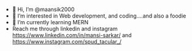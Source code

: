 - 👋 Hi, I’m @maansik2000
- 👀 I’m interested in Web development, and coding....and also a foodie
- 🌱 I’m currently learning MERN
- Reach me through linkedin and instagram https://www.linkedin.com/in/mansi-sarkar/ and https://www.instagram.com/spud_tacular_/

<!---
maansik2000/maansik2000 is a ✨ special ✨ repository because its `README.md` (this file) appears on your GitHub profile.
You can click the Preview link to take a look at your changes.
--->
